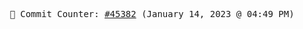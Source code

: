 <p align="center">
    <samp>
        📮 Commit Counter: <a href="https://github.com/Javascript-void0/Javascript-void0/commits/main">#45382</a> (January 14, 2023 @ 04:49 PM)
    </samp>
</p>